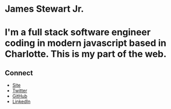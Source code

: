 # James Stewart Jr.

# I'm a full stack software engineer coding in modern javascript based in Charlotte. This is my part of the web.

## Connect

- [Site](https://www.jamestewartjr.com/)
- [Twitter](https://twitter.com/jamestewartjr/)
- [GitHub](https://github.com/jamestewartjr/)
- [LinkedIn](https://linkedin.com/in/jamestewartjr/)

